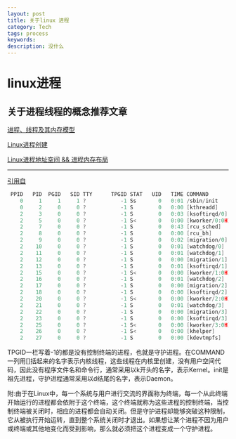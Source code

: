 ```yaml
---
layout: post
title: 关于linux 进程
category: Tech
tags: process
keywords: 
description: 没什么
---
```


#  linux进程

##  关于进程线程的概念推荐文章
[进程、线程及其内存模型](http://buptjz.github.io/2014/04/23/processAndThreads)

[ Linux进程创建](http://blog.csdn.net/zhangzhebjut/article/details/39034327)

[Linux进程地址空间 && 进程内存布局](http://blog.csdn.net/yusiguyuan/article/details/45155035)


------------------------------------------------------------------------------

[引用自](http://blog.csdn.net/zhangzhebjut/article/details/39034327)

``` C
 PPID   PID  PGID   SID TTY      TPGID STAT   UID   TIME COMMAND
    0     1     1     1 ?           -1 Ss       0   0:01 /sbin/init
    0     2     0     0 ?           -1 S        0   0:00 [kthreadd]
    2     3     0     0 ?           -1 S        0   0:03 [ksoftirqd/0]
    2     5     0     0 ?           -1 S<       0   0:00 [kworker/0:0H]
    2     7     0     0 ?           -1 S        0   0:43 [rcu_sched]
    2     8     0     0 ?           -1 S        0   0:00 [rcu_bh]
    2     9     0     0 ?           -1 S        0   0:02 [migration/0]
    2    10     0     0 ?           -1 S        0   0:01 [watchdog/0]
    2    11     0     0 ?           -1 S        0   0:01 [watchdog/1]
    2    12     0     0 ?           -1 S        0   0:00 [migration/1]
    2    13     0     0 ?           -1 S        0   0:01 [ksoftirqd/1]
    2    15     0     0 ?           -1 S<       0   0:00 [kworker/1:0H]
    2    16     0     0 ?           -1 S        0   0:01 [watchdog/2]
    2    17     0     0 ?           -1 S        0   0:00 [migration/2]
    2    18     0     0 ?           -1 S        0   0:00 [ksoftirqd/2]
    2    20     0     0 ?           -1 S<       0   0:00 [kworker/2:0H]
    2    21     0     0 ?           -1 S        0   0:01 [watchdog/3]
    2    22     0     0 ?           -1 S        0   0:00 [migration/3]
    2    23     0     0 ?           -1 S        0   0:00 [ksoftirqd/3]
    2    25     0     0 ?           -1 S<       0   0:00 [kworker/3:0H]
    2    26     0     0 ?           -1 S<       0   0:00 [khelper]
    2    27     0     0 ?           -1 S        0   0:00 [kdevtmpfs]
```

TPGID一栏写着-1的都是没有控制终端的进程，也就是守护进程。在COMMAND一列用[]括起来的名字表示内核线程，这些线程在内核里创建，没有用户空间代码，因此没有程序文件名和命令行，通常采用以k开头的名字，表示Kernel。init是祖先进程，守护进程通常采用以d结尾的名字，表示Daemon。

附:由于在Linux中，每一个系统与用户进行交流的界面称为终端，每一个从此终端开始运行的进程都会依附于这个终端，这个终端就称为这些进程的控制终端，当控制终端被关闭时，相应的进程都会自动关闭。但是守护进程却能够突破这种限制，它从被执行开始运转，直到整个系统关闭时才退出。如果想让某个进程不因为用户或终端或其他地变化而受到影响，那么就必须把这个进程变成一个守护进程。